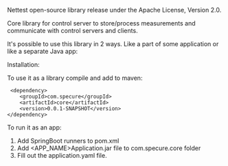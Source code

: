Nettest open-source library release under the Apache License, Version 2.0.

Core library for control server to store/process measurements and communicate with control servers and clients.

It's possible to use this library in 2 ways. Like a part of some application or like a separate Java app:

Installation:

 To use it as a library compile and add to maven:

     <dependency>
        <groupId>com.specure</groupId>
        <artifactId>core</artifactId>
        <version>0.0.1-SNAPSHOT</version>
    </dependency>

To run it as an app:

1. Add SpringBoot runners to pom.xml
2. Add <APP_NAME>Application.jar file to com.specure.core folder
3. Fill out the application.yaml file.



